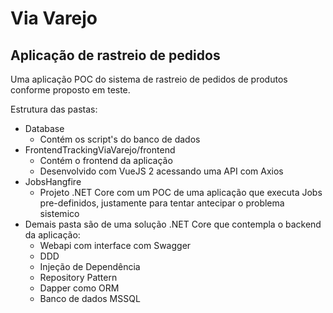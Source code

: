 # Via Varejo
## Aplicação de rastreio de pedidos

Uma aplicação POC do sistema de rastreio de pedidos de produtos conforme proposto em teste.


Estrutura das pastas:

- Database
  - Contém os script's do banco de dados
- FrontendTrackingViaVarejo/frontend
  - Contém o frontend da aplicação
  - Desenvolvido com VueJS 2 acessando uma API com Axios
- JobsHangfire 
  - Projeto .NET Core com um POC de uma aplicação que executa Jobs pre-definidos, justamente para tentar antecipar o problema sistemico
- Demais pasta são de uma solução .NET Core que contempla o backend da aplicação:
  - Webapi com interface com Swagger
  - DDD
  - Injeção de Dependência
  - Repository Pattern
  - Dapper como ORM
  - Banco de dados MSSQL
